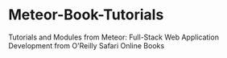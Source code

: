 # Meteor-Book-Tutorials
Tutorials and Modules from Meteor: Full-Stack Web Application Development from O'Reilly Safari Online Books
